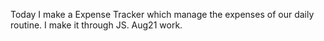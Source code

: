 Today I make a Expense Tracker which manage the expenses of our daily routine. I make it through JS. Aug21 work.
